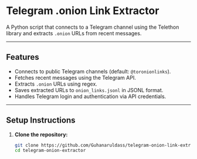 # Telegram .onion Link Extractor

A Python script that connects to a Telegram channel using the Telethon library and extracts `.onion` URLs from recent messages.

---

## Features

- Connects to public Telegram channels (default: `@toronionlinks`).
- Fetches recent messages using the Telegram API.
- Extracts `.onion` URLs using regex.
- Saves extracted URLs to `onion_links.jsonl` in JSONL format.
- Handles Telegram login and authentication via API credentials.

---

## Setup Instructions

1. **Clone the repository:**

   ```bash
   git clone https://github.com/Guhanaruldass/telegram-onion-link-extractor.git
   cd telegram-onion-extractor
